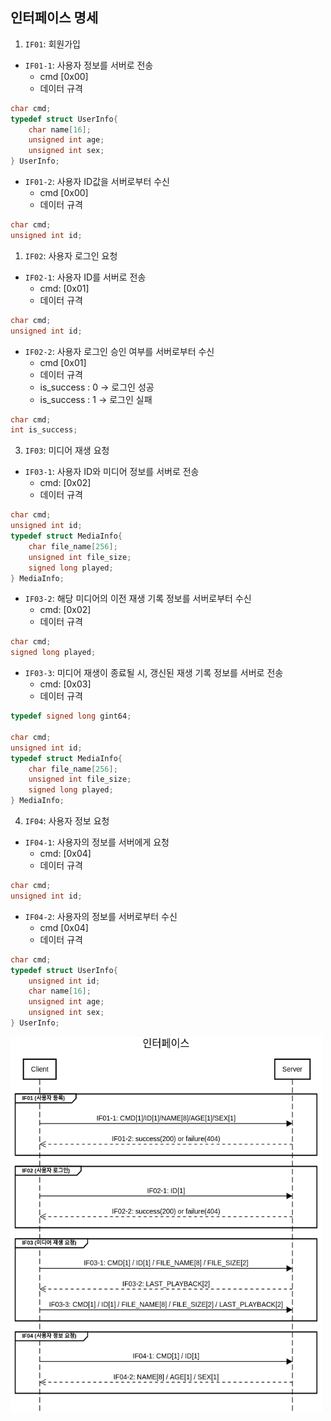 ## 인터페이스 명세

<!-- ### 시스템 연계
-   Socket: 서버는 통신을 위한 소켓을 생성하여 포트를 할당하고 클라이언트의 통신 요청 시 클라이언트와 연결하여 통신하는 네트워크 기술이다. -->


1. `IF01`: 회원가입
-  `IF01-1`: 사용자 정보를 서버로 전송
   - cmd [0x00]
   - 데이터 규격
```c
char cmd;
typedef struct UserInfo{
    char name[16];
    unsigned int age;
    unsigned int sex;
} UserInfo;
```

-   `IF01-2`: 사용자 ID값을 서버로부터 수신   
    - cmd [0x00]
    - 데이터 규격
```c
char cmd;
unsigned int id;
```


1.  `IF02`: 사용자 로그인 요청
-   `IF02-1`: 사용자 ID를 서버로 전송
    -   cmd: [0x01]
    -   데이터 규격
```c
char cmd;
unsigned int id;
```


-   `IF02-2`: 사용자 로그인 승인 여부를 서버로부터 수신
    - cmd [0x01]
    - 데이터 규격
    - is_success : 0 -> 로그인 성공
    - is_success : 1 -> 로그인 실패
```c
char cmd;
int is_success;
```


3.  `IF03`: 미디어 재생 요청
-   `IF03-1`: 사용자 ID와 미디어 정보를 서버로 전송
    -  cmd: [0x02]
    -  데이터 규격
```c
char cmd;
unsigned int id;
typedef struct MediaInfo{
    char file_name[256];
    unsigned int file_size;
    signed long played;
} MediaInfo;
```


-   `IF03-2`: 해당 미디어의 이전 재생 기록 정보를 서버로부터 수신
    -   cmd: [0x02]
    -   데이터 규격
```c
char cmd;
signed long played;
```


-   `IF03-3`: 미디어 재생이 종료될 시, 갱신된 재생 기록 정보를 서버로 전송
    -   cmd: [0x03]
    -   데이터 규격

```c
typedef signed long gint64;

char cmd;
unsigned int id;
typedef struct MediaInfo{
    char file_name[256];
    unsigned int file_size;
    signed long played;
} MediaInfo;
```

4.  `IF04`: 사용자 정보 요청
-   `IF04-1`: 사용자의 정보를 서버에게 요청
    -   cmd: [0x04]
    -   데이터 규격
```c
char cmd;
unsigned int id;
```


-   `IF04-2`: 사용자의 정보를 서버로부터 수신
    -   cmd [0x04]
    -   데이터 규격
```c
char cmd;
typedef struct UserInfo{
    unsigned int id;
    char name[16];
    unsigned int age;
    unsigned int sex;
} UserInfo;
```

<img src="./images/Interface.png" width="500" height="600" align="center"/>


<!-- 5. 로그인 [0001]
uint8_t buffer[16]
cmd 1 (8)
id 1 (8)

1. 미디어 재생 요청[0010]
uint8_t buffer[16]
cmd 1 (8)
id 1 (8)
FILE_NAME 8 (64)
FILE_SIZE 2 (16)

4. 미디어 기록 저장 요청[0011]
uint8_t buffer[16]
cmd 1 (8)
id 1 (8)
FILE_NAME 8 (64)
FILE_SIZE 2 (16)
LAST_FLIP 4 (32)

5. 사용자 정보 요청[0100]
uint8_t buffer[16]
cmd 1 (8)
id 1 (8)

6. 메타데이터 저장[0101]
uint8_t buffer[16]
cmd 1 (8)
id 1 (8)
FILE_NAME 8 (64)
FILE_SIZE 2 (16)
META_DATA 4 (32)

7. 최근 재생 목록 요청[0110]
uint8_t buffer[16]
cmd 1 (8)
id 1 (8) -->




